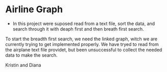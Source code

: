 # Airline Graph

* In this project were suposed read from a text file, sort the data, and search through it with deaph first and then breath first search.

To start the breadth first search, we need the linked graph, witch we are currently trying to get implemented properly.
We have tryed to read from the airplane text file providet, but been unsuccessful to collect the needed data to make the search.

Kristin and Diana



